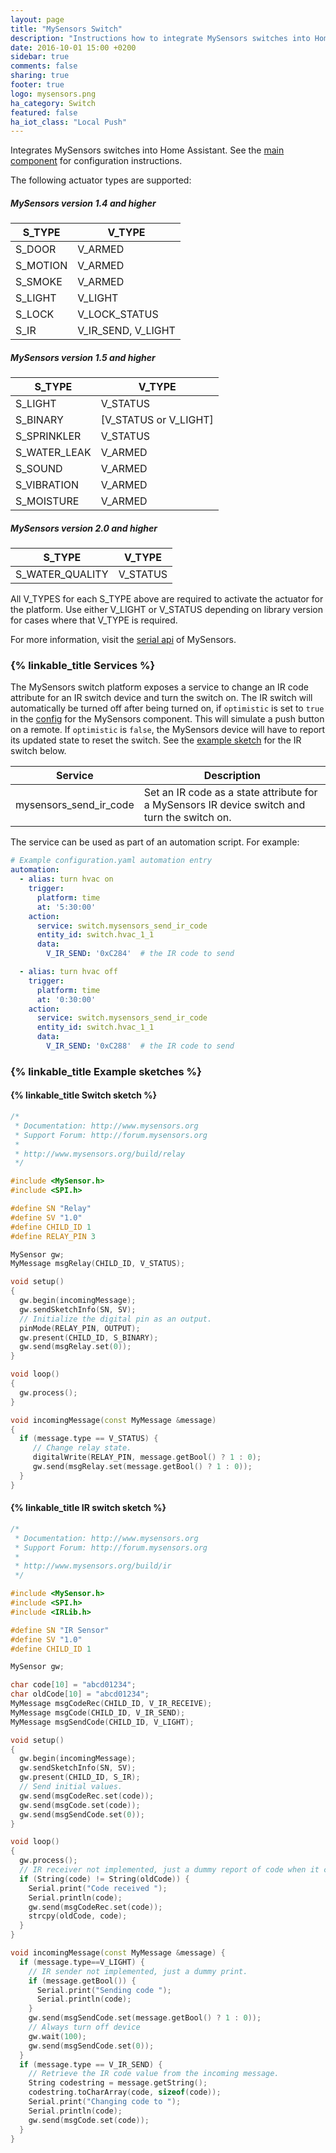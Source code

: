 ```yaml
---
layout: page
title: "MySensors Switch"
description: "Instructions how to integrate MySensors switches into Home Assistant."
date: 2016-10-01 15:00 +0200
sidebar: true
comments: false
sharing: true
footer: true
logo: mysensors.png
ha_category: Switch
featured: false
ha_iot_class: "Local Push"
---
```


Integrates MySensors switches into Home Assistant. See the [main component] for configuration instructions.

The following actuator types are supported:

##### MySensors version 1.4 and higher

S_TYPE   | V_TYPE
---------|-------------------
S_DOOR   | V_ARMED
S_MOTION | V_ARMED
S_SMOKE  | V_ARMED
S_LIGHT  | V_LIGHT
S_LOCK   | V_LOCK_STATUS
S_IR     | V_IR_SEND, V_LIGHT

##### MySensors version 1.5 and higher

S_TYPE       | V_TYPE
-------------|----------------------
S_LIGHT      | V_STATUS
S_BINARY     | [V_STATUS or V_LIGHT]
S_SPRINKLER  | V_STATUS
S_WATER_LEAK | V_ARMED
S_SOUND      | V_ARMED
S_VIBRATION  | V_ARMED
S_MOISTURE   | V_ARMED

##### MySensors version 2.0 and higher

S_TYPE          | V_TYPE
----------------|---------
S_WATER_QUALITY | V_STATUS

All V_TYPES for each S_TYPE above are required to activate the actuator for the platform. Use either V_LIGHT or V_STATUS depending on library version for cases where that V_TYPE is required.

For more information, visit the [serial api] of MySensors.

### {% linkable_title Services %}

The MySensors switch platform exposes a service to change an IR code attribute for an IR switch device and turn the switch on. The IR switch will automatically be turned off after being turned on, if `optimistic` is set to `true` in the [config](/components/mysensors/#configuration) for the MySensors component. This will simulate a push button on a remote. If `optimistic` is `false`, the MySensors device will have to report its updated state to reset the switch. See the [example sketch](#ir-switch-sketch) for the IR switch below.

| Service | Description |
| ------- | ----------- |
| mysensors_send_ir_code | Set an IR code as a state attribute for a MySensors IR device switch and turn the switch on.|

The service can be used as part of an automation script. For example:

```yaml
# Example configuration.yaml automation entry
automation:
  - alias: turn hvac on
    trigger:
      platform: time
      at: '5:30:00'
    action:
      service: switch.mysensors_send_ir_code
      entity_id: switch.hvac_1_1
      data:
        V_IR_SEND: '0xC284'  # the IR code to send

  - alias: turn hvac off
    trigger:
      platform: time
      at: '0:30:00'
    action:
      service: switch.mysensors_send_ir_code
      entity_id: switch.hvac_1_1
      data:
        V_IR_SEND: '0xC288'  # the IR code to send
```

### {% linkable_title Example sketches %}

#### {% linkable_title Switch sketch %}
```cpp
/*
 * Documentation: http://www.mysensors.org
 * Support Forum: http://forum.mysensors.org
 *
 * http://www.mysensors.org/build/relay
 */

#include <MySensor.h>
#include <SPI.h>

#define SN "Relay"
#define SV "1.0"
#define CHILD_ID 1
#define RELAY_PIN 3

MySensor gw;
MyMessage msgRelay(CHILD_ID, V_STATUS);

void setup()
{
  gw.begin(incomingMessage);
  gw.sendSketchInfo(SN, SV);
  // Initialize the digital pin as an output.
  pinMode(RELAY_PIN, OUTPUT);
  gw.present(CHILD_ID, S_BINARY);
  gw.send(msgRelay.set(0));
}

void loop()
{
  gw.process();
}

void incomingMessage(const MyMessage &message)
{
  if (message.type == V_STATUS) {
     // Change relay state.
     digitalWrite(RELAY_PIN, message.getBool() ? 1 : 0);
     gw.send(msgRelay.set(message.getBool() ? 1 : 0));
  }
}
```

#### {% linkable_title IR switch sketch %}
```cpp
/*
 * Documentation: http://www.mysensors.org
 * Support Forum: http://forum.mysensors.org
 *
 * http://www.mysensors.org/build/ir
 */

#include <MySensor.h>
#include <SPI.h>
#include <IRLib.h>

#define SN "IR Sensor"
#define SV "1.0"
#define CHILD_ID 1

MySensor gw;

char code[10] = "abcd01234";
char oldCode[10] = "abcd01234";
MyMessage msgCodeRec(CHILD_ID, V_IR_RECEIVE);
MyMessage msgCode(CHILD_ID, V_IR_SEND);
MyMessage msgSendCode(CHILD_ID, V_LIGHT);

void setup()
{
  gw.begin(incomingMessage);
  gw.sendSketchInfo(SN, SV);
  gw.present(CHILD_ID, S_IR);
  // Send initial values.
  gw.send(msgCodeRec.set(code));
  gw.send(msgCode.set(code));
  gw.send(msgSendCode.set(0));
}

void loop()
{
  gw.process();
  // IR receiver not implemented, just a dummy report of code when it changes
  if (String(code) != String(oldCode)) {
    Serial.print("Code received ");
    Serial.println(code);
    gw.send(msgCodeRec.set(code));
    strcpy(oldCode, code);
  }
}

void incomingMessage(const MyMessage &message) {
  if (message.type==V_LIGHT) {
    // IR sender not implemented, just a dummy print.
    if (message.getBool()) {
      Serial.print("Sending code ");
      Serial.println(code);
    }
    gw.send(msgSendCode.set(message.getBool() ? 1 : 0));
    // Always turn off device
    gw.wait(100);
    gw.send(msgSendCode.set(0));
  }
  if (message.type == V_IR_SEND) {
    // Retrieve the IR code value from the incoming message.
    String codestring = message.getString();
    codestring.toCharArray(code, sizeof(code));
    Serial.print("Changing code to ");
    Serial.println(code);
    gw.send(msgCode.set(code));
  }
}
```

[main component]: /components/mysensors/
[serial api]: http://www.mysensors.org/download
